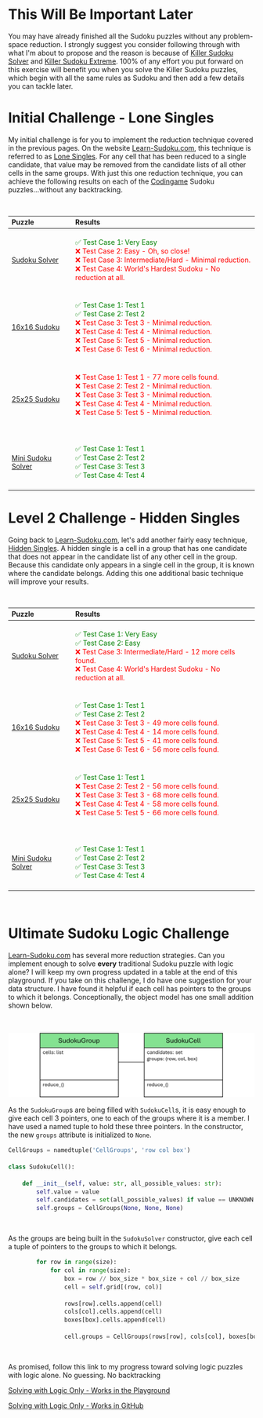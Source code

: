 # This Will Be Important Later

You may have already finished all the Sudoku puzzles without any problem-space reduction. I strongly suggest you consider following through with what I'm about to propose and the reason is because of [Killer Sudoku Solver](https://www.codingame.com/training/medium/killer-sudoku-solver) and [Killer Sudoku Extreme](https://www.codingame.com/training/hard/killer-sudoku-extreme-challenge). 100% of any effort you put forward on this exercise will benefit you when you solve the Killer Sudoku puzzles, which begin with all the same rules as Sudoku and then add a few details you can tackle later.

# Initial Challenge - Lone Singles

My initial challenge is for you to implement the reduction technique covered in the previous pages. On the website [Learn-Sudoku.com](https://learn-sudoku.com), this technique is referred to as [Lone Singles](https://learn-sudoku.com/lone-singles.html). For any cell that has been reduced to a single candidate, that value may be removed from the candidate lists of all other cells in the same groups. With just this one reduction technique, you can achieve the following results on each of the [Codingame](https://www.codingame.com/) Sudoku puzzles...without any backtracking.

<BR>

| Puzzle | Results                                |
|:--|:------------------------------------------------------------------|
|[Sudoku Solver](https://www.codingame.com/training/medium/sudoku-solver)|<BR><span style="color:green">✅ Test Case 1: Very Easy</span><BR><span style="color:red">❌ Test Case 2: Easy - Oh, so close!<BR>❌ Test Case 3: Intermediate/Hard - Minimal reduction.<BR>❌ Test Case 4: World's Hardest Sudoku - No reduction at all.<BR><BR></span>|
|[16x16 Sudoku](https://www.codingame.com/training/medium/16x16-sudoku)|<BR><span style="color:green">✅ Test Case 1: Test 1<BR>✅ Test Case 2: Test 2</span><BR><span style="color:red">❌ Test Case 3: Test 3 - Minimal reduction.<BR>❌ Test Case 4: Test 4 - Minimal reduction.<BR>❌ Test Case 5: Test 5 - Minimal reduction.<BR>❌ Test Case 6: Test 6 - Minimal reduction.<BR><BR></span>|
|[25x25 Sudoku](https://www.codingame.com/training/expert/25x25-sudoku)|<BR><span style="color:red">❌ Test Case 1: Test 1 - 77 more cells found.<BR>❌ Test Case 2: Test 2 - Minimal reduction.<BR>❌ Test Case 3: Test 3 - Minimal reduction.<BR>❌ Test Case 4: Test 4 - Minimal reduction.<BR>❌ Test Case 5: Test 5 - Minimal reduction.<BR><BR><BR></span>|
|[Mini Sudoku Solver](https://www.codingame.com/training/hard/mini-sudoku-solver)|<BR><span style="color:green">✅ Test Case 1: Test 1<BR>✅ Test Case 2: Test 2<BR>✅ Test Case 3: Test 3<BR>✅ Test Case 4: Test 4<BR><BR></span>|


# Level 2 Challenge - Hidden Singles

Going back to [Learn-Sudoku.com](https://learn-sudoku.com), let's add another fairly easy technique, [Hidden Singles](https://learn-sudoku.com/hidden-singles.html). A hidden single is a cell in a group that has one candidate that does not appear in the candidate list of any other cell in the group. Because this candidate only appears in a single cell in the group, it is known where the candidate belongs. Adding this one additional basic technique will improve your results.

<BR>

| Puzzle | Results                                |
|:--|:------------------------------------------------------------------|
|[Sudoku Solver](https://www.codingame.com/training/medium/sudoku-solver)|<BR><span style="color:green">✅ Test Case 1: Very Easy<BR>✅ Test Case 2: Easy<BR></span><span style="color:red">❌ Test Case 3: Intermediate/Hard - 12 more cells found.<BR>❌ Test Case 4: World's Hardest Sudoku - No reduction at all.<BR><BR></span>|
|[16x16 Sudoku](https://www.codingame.com/training/medium/16x16-sudoku)|<BR><span style="color:green">✅ Test Case 1: Test 1<BR>✅ Test Case 2: Test 2</span><BR><span style="color:red">❌ Test Case 3: Test 3 - 49 more cells found.<BR>❌ Test Case 4: Test 4 - 14 more cells found.<BR>❌ Test Case 5: Test 5 - 41 more cells found.<BR>❌ Test Case 6: Test 6 - 56 more cells found.<BR><BR></span>|
|[25x25 Sudoku](https://www.codingame.com/training/expert/25x25-sudoku)|<BR><span style="color:green">✅ Test Case 1: Test 1</span><BR><span style="color:red">❌ Test Case 2: Test 2 - 56 more cells found.<BR>❌ Test Case 3: Test 3 - 68 more cells found.<BR>❌ Test Case 4: Test 4 - 58 more cells found.<BR>❌ Test Case 5: Test 5 - 66 more cells found.<BR><BR><BR></span>|
|[Mini Sudoku Solver](https://www.codingame.com/training/hard/mini-sudoku-solver)|<BR><span style="color:green">✅ Test Case 1: Test 1<BR>✅ Test Case 2: Test 2<BR>✅ Test Case 3: Test 3<BR>✅ Test Case 4: Test 4<BR><BR></span>|

<BR>

# Ultimate Sudoku Logic Challenge

[Learn-Sudoku.com](https://learn-sudoku.com) has several more reduction strategies. Can you implement enough to solve __every__ traditional Sudoku puzzle with logic alone? I will keep my own progress updated in a table at the end of this playground. If you take on this challenge, I do have one suggestion for your data structure. I have found it helpful if each cell has pointers to the groups to which it belongs. Conceptionally, the object model has one small addition shown below.

<BR><BR>
![Sudoku Data Structure](SudokuDataStructure2.png)
<BR>

As the `SudokuGroup`s are being filled with `SudokuCell`s, it is easy enough to give each cell 3 pointers, one to each of the groups where it is a member. I have used a named tuple to hold these three pointers. In the constructor, the new `groups` attribute is initialized to `None`.

```python
CellGroups = namedtuple('CellGroups', 'row col box')

class SudokuCell():

    def __init__(self, value: str, all_possible_values: str):
        self.value = value
        self.candidates = set(all_possible_values) if value == UNKNOWN else {value}
        self.groups = CellGroups(None, None, None)
```

<BR>

As the groups are being built in the `SudokuSolver` constructor, give each cell a tuple of pointers to the groups to which it belongs.

```python
        for row in range(size):
            for col in range(size):
                box = row // box_size * box_size + col // box_size
                cell = self.grid[(row, col)]

                rows[row].cells.append(cell)
                cols[col].cells.append(cell)
                boxes[box].cells.append(cell)

                cell.groups = CellGroups(rows[row], cols[col], boxes[box])
```

<BR>

As promised, follow this link to my progress toward solving logic puzzles with logic alone. No guessing. No backtracking

[Solving with Logic Only - Works in the Playground](solving-with-logic-only)

[Solving with Logic Only - Works in GitHub](../16%20-%20odds%20and%20ends/01%20-%20solving%20with%20logic%20only.md)
